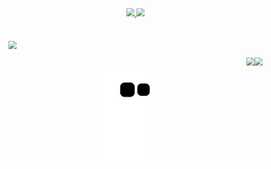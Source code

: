 <div align="center">
  <a href="https://github.com/19loren">
  <img height="180em" src="https://github-readme-stats.vercel.app/api?username=19loren&show_icons=true&theme=omni&include_all_yearly_contributions=true&count_private=true"/>
  <img height="180em" src="https://github-readme-stats.vercel.app/api/top-langs/?username=19loren&layout=compact&langs_count=7&theme=omni"/>
</div>

  ##
 
 <div style="display: inline_block"><br> 
  <img src="https://skillicons.dev/icons?i=git,github,python,css,html,c,figma,mysql,kotlin,flutter&perline=5" /><br>

  <a href="https://discord.gg/639995140911398923" class="fa-brands fa-discord"><img align="right" src="https://skillicons.dev/icons?i=discord"></a> 
  <a href="https://www.linkedin.com/in/loren-tavolaro-9bb207234/" target="_blank"><img align="right" src="https://skillicons.dev/icons?i=linkedin"></a>
  
</div>
       
  ##
 
<div align="center"> 
  
 
![Snake animation](https://github.com/19loren/19loren/blob/output/github-contribution-grid-snake.svg)
 
</div>
          
##

